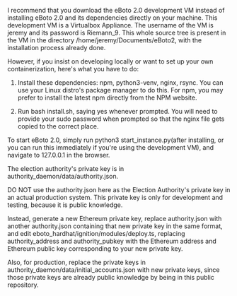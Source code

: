 I recommend that you download the eBoto 2.0 development VM instead of installing eBoto 2.0 and its dependencies directly on your machine. This development VM is a Virtualbox Appliance. The username of the VM is jeremy and its password is Riemann_9. This whole source tree is present in the VM in the directory /home/jeremy/Documents/eBoto2, with the installation process already done.  

However, if you insist on developing locally or want to set up your own containerization, here's what you have to do:  
1. Install these dependencies: npm, python3-venv, nginx, rsync. You can use your Linux distro's package manager to do this. For npm, you may prefer to install the latest npm directly from the NPM website.

2. Run bash install.sh, saying yes whenever prompted. You will need to provide your sudo password when prompted so that the nginx file gets copied to the correct place.  


To start eBoto 2.0, simply run python3 start_instance.py(after installing, or you can run this immediately if you're using the development VM), and navigate to 127.0.0.1 in the browser.  

The election authority's private key is in authority_daemon/data/authority.json.  

DO NOT use the authority.json here as the Election Authority's private key in an actual production system. This private key is only for development and testing, because it is public knowledge.  

Instead, generate a new Ethereum private key, replace authority.json with another authority.json containing that new private key in the same format, and edit eboto_hardhat/ignition/modules/deploy.ts, replacing authority_address and authority_pubkey with the Ethereum address and Ethereum public key corresponding to your new private key.  

Also, for production, replace the private keys in authority_daemon/data/initial_accounts.json with new private keys, since those private keys are already public knowledge by being in this public repository. 